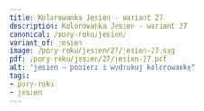 ```yaml
---
title: Kolorowanka Jesien - wariant 27
description: Kolorowanka Jesien - wariant 27
canonical: /pory-roku/jesien/
variant_of: jesien
image: /pory-roku/jesien/27/jesien-27.svg
pdf: /pory-roku/jesien/27/jesien-27.pdf
alt: "jesien – pobierz i wydrukuj kolorowankę"
tags:
- pory-roku
- jesien
---
```

